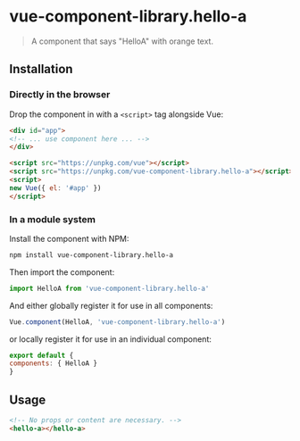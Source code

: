 # vue-component-library.hello-a

> A component that says "HelloA" with orange text.

## Installation

### Directly in the browser

Drop the component in with a `<script>` tag alongside Vue:

```html
<div id="app">
<!-- ... use component here ... -->
</div>

<script src="https://unpkg.com/vue"></script>
<script src="https://unpkg.com/vue-component-library.hello-a"></script>
<script>
new Vue({ el: '#app' })
</script>
```

### In a module system

Install the component with NPM:

```bash
npm install vue-component-library.hello-a
```

Then import the component:

```js
import HelloA from 'vue-component-library.hello-a'
```

And either globally register it for use in all components:

```js
Vue.component(HelloA, 'vue-component-library.hello-a')
```

or locally register it for use in an individual component:

```js
export default {
components: { HelloA }
}
```

## Usage

```html
<!-- No props or content are necessary. -->
<hello-a></hello-a>
```
